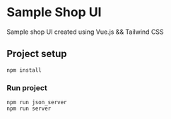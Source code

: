 # Sample Shop UI

Sample shop UI created using Vue.js && Tailwind CSS

## Project setup
```
npm install
```

### Run project

```
npm run json_server
npm run server
```
